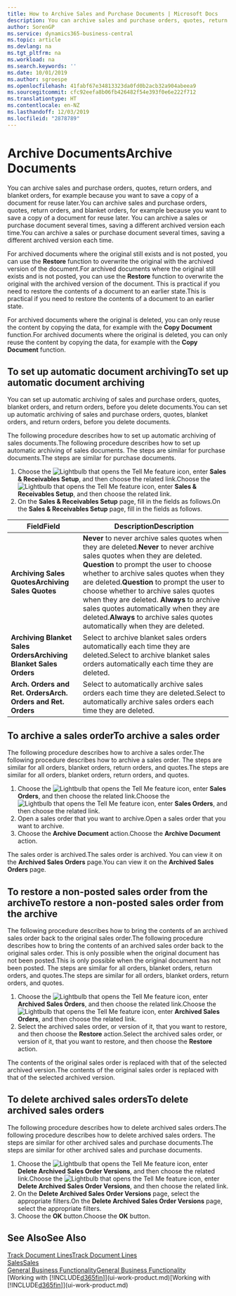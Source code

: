 ```yaml
---
title: How to Archive Sales and Purchase Documents | Microsoft Docs
description: You can archive sales and purchase orders, quotes, return orders, and blanket orders, and you can use the archived document to recreate the document that it was archived from.
author: SorenGP
ms.service: dynamics365-business-central
ms.topic: article
ms.devlang: na
ms.tgt_pltfrm: na
ms.workload: na
ms.search.keywords: ''
ms.date: 10/01/2019
ms.author: sgroespe
ms.openlocfilehash: 41fabf67e34813323da0fd0b2acb32a904abeea9
ms.sourcegitcommit: cfc92eefa8b06fb426482f54e393f0e6e222f712
ms.translationtype: HT
ms.contentlocale: en-NZ
ms.lasthandoff: 12/03/2019
ms.locfileid: "2878789"
---
```

# <a name="archive-documents"></a><span data-ttu-id="43f8a-103">Archive Documents</span><span class="sxs-lookup"><span data-stu-id="43f8a-103">Archive Documents</span></span>
<span data-ttu-id="43f8a-104">You can archive sales and purchase orders, quotes, return orders, and blanket orders, for example because you want to save a copy of a document for reuse later.</span><span class="sxs-lookup"><span data-stu-id="43f8a-104">You can archive sales and purchase orders, quotes, return orders, and blanket orders, for example because you want to save a copy of a document for reuse later.</span></span> <span data-ttu-id="43f8a-105">You can archive a sales or purchase document several times, saving a different archived version each time.</span><span class="sxs-lookup"><span data-stu-id="43f8a-105">You can archive a sales or purchase document several times, saving a different archived version each time.</span></span>

<span data-ttu-id="43f8a-106">For archived documents where the original still exists and is not posted, you can use the **Restore** function to overwrite the original with the archived version of the document.</span><span class="sxs-lookup"><span data-stu-id="43f8a-106">For archived documents where the original still exists and is not posted, you can use the **Restore** function to overwrite the original with the archived version of the document.</span></span> <span data-ttu-id="43f8a-107">This is practical if you need to restore the contents of a document to an earlier state.</span><span class="sxs-lookup"><span data-stu-id="43f8a-107">This is practical if you need to restore the contents of a document to an earlier state.</span></span>

<span data-ttu-id="43f8a-108">For archived documents where the original is deleted, you can only reuse the content by copying the data, for example with the **Copy Document** function.</span><span class="sxs-lookup"><span data-stu-id="43f8a-108">For archived documents where the original is deleted, you can only reuse the content by copying the data, for example with the **Copy Document** function.</span></span>   

## <a name="to-set-up-automatic-document-archiving"></a><span data-ttu-id="43f8a-109">To set up automatic document archiving</span><span class="sxs-lookup"><span data-stu-id="43f8a-109">To set up automatic document archiving</span></span>  
<span data-ttu-id="43f8a-110">You can set up automatic archiving of sales and purchase orders, quotes, blanket orders, and return orders, before you delete documents.</span><span class="sxs-lookup"><span data-stu-id="43f8a-110">You can set up automatic archiving of sales and purchase orders, quotes, blanket orders, and return orders, before you delete documents.</span></span>

<span data-ttu-id="43f8a-111">The following procedure describes how to set up automatic archiving of sales documents.</span><span class="sxs-lookup"><span data-stu-id="43f8a-111">The following procedure describes how to set up automatic archiving of sales documents.</span></span> <span data-ttu-id="43f8a-112">The steps are similar for purchase documents.</span><span class="sxs-lookup"><span data-stu-id="43f8a-112">The steps are similar for purchase documents.</span></span>
1.  <span data-ttu-id="43f8a-113">Choose the ![Lightbulb that opens the Tell Me feature](media/ui-search/search_small.png "Tell me what you want to do") icon, enter **Sales & Receivables Setup**, and then choose the related link.</span><span class="sxs-lookup"><span data-stu-id="43f8a-113">Choose the ![Lightbulb that opens the Tell Me feature](media/ui-search/search_small.png "Tell me what you want to do") icon, enter **Sales & Receivables Setup**, and then choose the related link.</span></span>
2. <span data-ttu-id="43f8a-114">On the **Sales & Receivables Setup** page, fill in the fields as follows.</span><span class="sxs-lookup"><span data-stu-id="43f8a-114">On the **Sales & Receivables Setup** page, fill in the fields as follows.</span></span>

|<span data-ttu-id="43f8a-115">Field</span><span class="sxs-lookup"><span data-stu-id="43f8a-115">Field</span></span>|<span data-ttu-id="43f8a-116">Description</span><span class="sxs-lookup"><span data-stu-id="43f8a-116">Description</span></span>|
|-----|-----------|
|<span data-ttu-id="43f8a-117">**Archiving Sales Quotes**</span><span class="sxs-lookup"><span data-stu-id="43f8a-117">**Archiving Sales Quotes**</span></span>|<span data-ttu-id="43f8a-118">**Never** to never archive sales quotes when they are deleted.</span><span class="sxs-lookup"><span data-stu-id="43f8a-118">**Never** to never archive sales quotes when they are deleted.</span></span> <span data-ttu-id="43f8a-119">**Question** to prompt the user to choose whether to archive sales quotes when they are deleted.</span><span class="sxs-lookup"><span data-stu-id="43f8a-119">**Question** to prompt the user to choose whether to archive sales quotes when they are deleted.</span></span> <span data-ttu-id="43f8a-120">**Always** to archive sales quotes automatically when they are deleted.</span><span class="sxs-lookup"><span data-stu-id="43f8a-120">**Always** to archive sales quotes automatically when they are deleted.</span></span>|
|<span data-ttu-id="43f8a-121">**Archiving Blanket Sales Orders**</span><span class="sxs-lookup"><span data-stu-id="43f8a-121">**Archiving Blanket Sales Orders**</span></span>|<span data-ttu-id="43f8a-122">Select to archive blanket sales orders automatically each time they are deleted.</span><span class="sxs-lookup"><span data-stu-id="43f8a-122">Select to archive blanket sales orders automatically each time they are deleted.</span></span>|
|<span data-ttu-id="43f8a-123">**Arch. Orders and Ret. Orders**</span><span class="sxs-lookup"><span data-stu-id="43f8a-123">**Arch. Orders and Ret. Orders**</span></span>|<span data-ttu-id="43f8a-124">Select to automatically archive sales orders each time they are deleted.</span><span class="sxs-lookup"><span data-stu-id="43f8a-124">Select to automatically archive sales orders each time they are deleted.</span></span>|

## <a name="to-archive-a-sales-order"></a><span data-ttu-id="43f8a-125">To archive a sales order</span><span class="sxs-lookup"><span data-stu-id="43f8a-125">To archive a sales order</span></span>
<span data-ttu-id="43f8a-126">The following procedure describes how to archive a sales order.</span><span class="sxs-lookup"><span data-stu-id="43f8a-126">The following procedure describes how to archive a sales order.</span></span> <span data-ttu-id="43f8a-127">The steps are similar for all orders, blanket orders, return orders, and quotes.</span><span class="sxs-lookup"><span data-stu-id="43f8a-127">The steps are similar for all orders, blanket orders, return orders, and quotes.</span></span>

1.  <span data-ttu-id="43f8a-128">Choose the ![Lightbulb that opens the Tell Me feature](media/ui-search/search_small.png "Tell me what you want to do") icon, enter **Sales Orders**, and then choose the related link.</span><span class="sxs-lookup"><span data-stu-id="43f8a-128">Choose the ![Lightbulb that opens the Tell Me feature](media/ui-search/search_small.png "Tell me what you want to do") icon, enter **Sales Orders**, and then choose the related link.</span></span>  
2.  <span data-ttu-id="43f8a-129">Open a sales order that you want to archive.</span><span class="sxs-lookup"><span data-stu-id="43f8a-129">Open a sales order that you want to archive.</span></span>  
3.  <span data-ttu-id="43f8a-130">Choose the **Archive Document** action.</span><span class="sxs-lookup"><span data-stu-id="43f8a-130">Choose the **Archive Document** action.</span></span>

<span data-ttu-id="43f8a-131">The sales order is archived.</span><span class="sxs-lookup"><span data-stu-id="43f8a-131">The sales order is archived.</span></span> <span data-ttu-id="43f8a-132">You can view it on the **Archived Sales Orders** page.</span><span class="sxs-lookup"><span data-stu-id="43f8a-132">You can view it on the **Archived Sales Orders** page.</span></span>

## <a name="to-restore-a-non-posted-sales-order-from-the-archive"></a><span data-ttu-id="43f8a-133">To restore a non-posted sales order from the archive</span><span class="sxs-lookup"><span data-stu-id="43f8a-133">To restore a non-posted sales order from the archive</span></span>
<span data-ttu-id="43f8a-134">The following procedure describes how to bring the contents of an archived sales order back to the original sales order.</span><span class="sxs-lookup"><span data-stu-id="43f8a-134">The following procedure describes how to bring the contents of an archived sales order back to the original sales order.</span></span> <span data-ttu-id="43f8a-135">This is only possible when the original document has not been posted.</span><span class="sxs-lookup"><span data-stu-id="43f8a-135">This is only possible when the original document has not been posted.</span></span> <span data-ttu-id="43f8a-136">The steps are similar for all orders, blanket orders, return orders, and quotes.</span><span class="sxs-lookup"><span data-stu-id="43f8a-136">The steps are similar for all orders, blanket orders, return orders, and quotes.</span></span>

1. <span data-ttu-id="43f8a-137">Choose the ![Lightbulb that opens the Tell Me feature](media/ui-search/search_small.png "Tell me what you want to do") icon, enter **Archived Sales Orders**, and then choose the related link.</span><span class="sxs-lookup"><span data-stu-id="43f8a-137">Choose the ![Lightbulb that opens the Tell Me feature](media/ui-search/search_small.png "Tell me what you want to do") icon, enter **Archived Sales Orders**, and then choose the related link.</span></span>
2. <span data-ttu-id="43f8a-138">Select the archived sales order, or version of it, that you want to restore, and then choose the **Restore** action.</span><span class="sxs-lookup"><span data-stu-id="43f8a-138">Select the archived sales order, or version of it, that you want to restore, and then choose the **Restore** action.</span></span>  

<span data-ttu-id="43f8a-139">The contents of the original sales order is replaced with that of the selected archived version.</span><span class="sxs-lookup"><span data-stu-id="43f8a-139">The contents of the original sales order is replaced with that of the selected archived version.</span></span>

## <a name="to-delete-archived-sales-orders"></a><span data-ttu-id="43f8a-140">To delete archived sales orders</span><span class="sxs-lookup"><span data-stu-id="43f8a-140">To delete archived sales orders</span></span>
<span data-ttu-id="43f8a-141">The following procedure describes how to delete archived sales orders.</span><span class="sxs-lookup"><span data-stu-id="43f8a-141">The following procedure describes how to delete archived sales orders.</span></span> <span data-ttu-id="43f8a-142">The steps are similar for other archived sales and purchase documents.</span><span class="sxs-lookup"><span data-stu-id="43f8a-142">The steps are similar for other archived sales and purchase documents.</span></span>

1.  <span data-ttu-id="43f8a-143">Choose the ![Lightbulb that opens the Tell Me feature](media/ui-search/search_small.png "Tell me what you want to do") icon, enter **Delete Archived Sales Order Versions**, and then choose the related link.</span><span class="sxs-lookup"><span data-stu-id="43f8a-143">Choose the ![Lightbulb that opens the Tell Me feature](media/ui-search/search_small.png "Tell me what you want to do") icon, enter **Delete Archived Sales Order Versions**, and then choose the related link.</span></span>  
2.  <span data-ttu-id="43f8a-144">On the **Delete Archived Sales Order Versions** page, select the appropriate filters.</span><span class="sxs-lookup"><span data-stu-id="43f8a-144">On the **Delete Archived Sales Order Versions** page, select the appropriate filters.</span></span>  
3.  <span data-ttu-id="43f8a-145">Choose the **OK** button.</span><span class="sxs-lookup"><span data-stu-id="43f8a-145">Choose the **OK** button.</span></span>

## <a name="see-also"></a><span data-ttu-id="43f8a-146">See Also</span><span class="sxs-lookup"><span data-stu-id="43f8a-146">See Also</span></span>
[<span data-ttu-id="43f8a-147">Track Document Lines</span><span class="sxs-lookup"><span data-stu-id="43f8a-147">Track Document Lines</span></span>](across-how-to-track-document-lines.md)  
[<span data-ttu-id="43f8a-148">Sales</span><span class="sxs-lookup"><span data-stu-id="43f8a-148">Sales</span></span>](sales-manage-sales.md)  
[<span data-ttu-id="43f8a-149">General Business Functionality</span><span class="sxs-lookup"><span data-stu-id="43f8a-149">General Business Functionality</span></span>](ui-across-business-areas.md)  
<span data-ttu-id="43f8a-150">[Working with [!INCLUDE[d365fin](includes/d365fin_md.md)]](ui-work-product.md)</span><span class="sxs-lookup"><span data-stu-id="43f8a-150">[Working with [!INCLUDE[d365fin](includes/d365fin_md.md)]](ui-work-product.md)</span></span>
